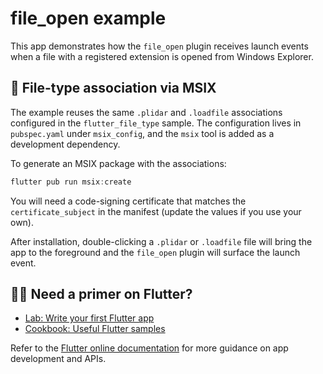 # file_open example

This app demonstrates how the `file_open` plugin receives launch events when a
file with a registered extension is opened from Windows Explorer.

## 🔗 File-type association via MSIX

The example reuses the same `.plidar` and `.loadfile` associations configured in
the `flutter_file_type` sample. The configuration lives in
`pubspec.yaml` under `msix_config`, and the `msix` tool is added as a
development dependency.

To generate an MSIX package with the associations:

```powershell
flutter pub run msix:create
```

You will need a code-signing certificate that matches the
`certificate_subject` in the manifest (update the values if you use your own).

After installation, double-clicking a `.plidar` or `.loadfile` file will bring
the app to the foreground and the `file_open` plugin will surface the launch
event.

## 🙋‍♀️ Need a primer on Flutter?

- [Lab: Write your first Flutter app](https://docs.flutter.dev/get-started/codelab)
- [Cookbook: Useful Flutter samples](https://docs.flutter.dev/cookbook)

Refer to the [Flutter online documentation](https://docs.flutter.dev) for more
guidance on app development and APIs.
